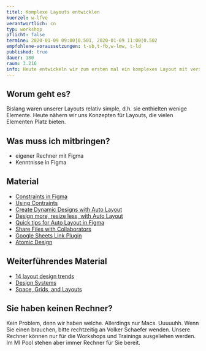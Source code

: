 ```yaml
---
titel: Komplexe Layouts entwicklen
kuerzel: w-lfve
verantwortlich: cn
typ: workshop
pflicht: false
termine: 2020-01-09 09:00|0.501, 2020-01-09 11:00|0.502
empfohlene-voraussetzungen: t-sb,t-fb,w-lmw, t-ld
published: true
dauer: 180
raum: 3.216
info: Heute entwickeln wir zum ersten mal ein komplexes Layout mit verschiedenen Layout Bausteinen.
---
```


## Worum geht es?
Bislang waren unserer Layouts relativ simple, d.h. sie enthielten wenige Elemente. Heute nähern wir uns Konzepten für Layouts, die vielen Elementen Platz bieten. 

## Was muss ich mitbringen?
- eigener Rechner mit Figma
- Kenntnisse in Figma

## Material
- [Constraints in Figma](https://medium.com/@csmnng/constraints-in-figma-ae0032f04dc3)
- [Using Contraints](https://help.figma.com/article/54-constraints)
- [Create Dynamic Designs with Auto Layout](https://help.figma.com/article/453-auto-layout)
- [Design more, resize less, with Auto Layout](https://www.figma.com/blog/announcing-auto-layout/)
- [Quick tips for Auto Layout in Figma](https://uxdesign.cc/quick-tips-for-auto-layout-in-figma-411c639a51b0)
- [Share Files with Collaborators](https://help.figma.com/article/385-share-files)
- [Google Sheets Link Plugin](https://www.figma.com/proto/VtXf9HikcehWB7FJrJmApl/Google-Sheets-Sync-%E2%80%93-Documentation?scaling=min-zoom&node-id=3%3A2)
- [Atomic Design](http://atomicdesign.bradfrost.com/table-of-contents/)
<!--

- [Folien: Layout und Raster](../../download/workshops/layouts-fuer-verschiedene-endgeraete/layout-und-raster.pdf)
- [Folien: Layouts mit Wireframes](../../download/workshops/layouts-fuer-verschiedene-endgeraete/layouts-mit-wireframes.pdf)
- [Folien: Layouts für verschiedene Endgeräte, inkl. Aufgabe](../../download/workshops/layouts-fuer-verschiedene-endgeraete/layouts-fuer-verschiedene-endgeraete.pdf)
- [Materialpaket: Pic of the day](../../download/workshops/layouts-fuer-verschiedene-endgeraete/pic-of-the-day.zip)
- [Rasterpapier iPad](../../download/workshops/layouts-fuer-verschiedene-endgeraete/rasterpapier-ipad.pdf)
- [Rasterpapier iPhone](../../download/workshops/layouts-fuer-verschiedene-endgeraete/rasterpapier-iphone.pdf)
-->

## Weiterführendes Material
- [14 layout design trends](https://webflow.com/blog/layout-design)
- [Design Systems](https://www.designsystems.com/)
- [Space, Grids, and Layouts](https://www.designsystems.com/space-grids-and-layouts/)

## Sie haben keinen Rechner?
Kein Problem, denn wir haben welche. Allerdings nur Macs. Uuuuuhh. Wenn Sie einen brauchen, bitte rechtzeitig an Volker Schaefer wenden. Unsere Rechner können nur für die Workshops und Trainings ausgeliehen werden. Im MI Pool stehen aber immer Rechner für Sie bereit.
